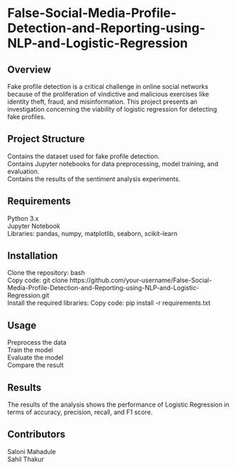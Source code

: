 # False-Social-Media-Profile-Detection-and-Reporting-using-NLP-and-Logistic-Regression

<h2>Overview</h2>
Fake profile detection is a critical challenge in online social networks because of the proliferation of vindictive and malicious exercises like identity theft, fraud, and misinformation. This project presents an investigation concerning the viability of logistic regression for detecting fake profiles. 
<br>

<h2>Project Structure</h2>
Contains the dataset used for fake profile detection.<br>
Contains Jupyter notebooks for data preprocessing, model training, and evaluation.<br>
Contains the results of the sentiment analysis experiments.<br>

<h2>Requirements</h2>
Python 3.x<br>
Jupyter Notebook<br>
Libraries: pandas, numpy, matplotlib, seaborn, scikit-learn <br>

<h2>Installation</h2>
Clone the repository: bash<br>
Copy code: git clone https://github.com/your-username/False-Social-Media-Profile-Detection-and-Reporting-using-NLP-and-Logistic-Regression.git <br>
Install the required libraries:
Copy code: pip install -r requirements.txt<br>

<h2>Usage</h2>
Preprocess the data<br>
Train the model<br>
Evaluate the model<br>
Compare the result<br>

<h2>Results</h2>
The results of the analysis shows the performance of Logistic Regression in terms of accuracy, precision, recall, and F1 score.<br>

<h2>Contributors</h2>
Saloni Mahadule<br>
Sahil Thakur<br>

